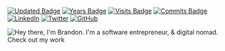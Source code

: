 [![Updated Badge](https://badges.pufler.dev/updated/coderpros/coderpros)](https://badges.pufler.dev)
[![Years Badge](https://badges.pufler.dev/years/coderpros)](https://badges.pufler.dev)
[![Visits Badge](https://badges.pufler.dev/visits/coderpros/coderpros)](https://badges.pufler.dev)
[![Commits Badge](https://badges.pufler.dev/commits/monthly/coderpros)](https://badges.pufler.dev)
[![LinkedIn][linkedin-shield]][linkedin-url]
[![Twitter](https://img.shields.io/twitter/url/https/twitter.com/cloudposse.svg?style=social&label=Follow%20%40coderProNet)](https://twitter.com/coderProNet)
[![GitHub](https://img.shields.io/github/followers/coderpros?label=Follow&style=social)](https://github.com/coderpros)

![Hey there, I'm Brandon. I'm a software entrepreneur, & digital nomad. Check out my work](https://codercorp.blob.core.windows.net/images/intro.gif)


[linkedin-shield]: https://img.shields.io/badge/-LinkedIn-black.svg?style=flat-square&logo=linkedin&colorB=555
[linkedin-url]: https://linkedin.com/company/coderpros
<!---
- 👋 Hi, I’m @coderpros
- 👀 I’m interested in ...
- 🌱 I’m currently learning ...
- 💞️ I’m looking to collaborate on ...
- 📫 How to reach me ...
--->
<!---
coderpros/coderpros is a ✨ special ✨ repository because its `README.md` (this file) appears on your GitHub profile.
You can click the Preview link to take a look at your changes.
--->
